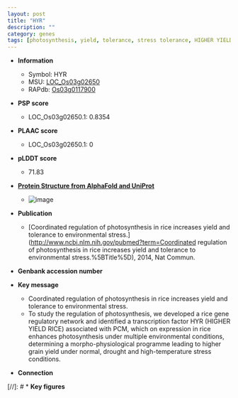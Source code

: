 ```yaml
---
layout: post
title: "HYR"
description: ""
category: genes
tags: [photosynthesis, yield, tolerance, stress tolerance, HIGHER YIELD RICE, transcription factor]
---
```


* **Information**  
    + Symbol: HYR  
    + MSU: [LOC_Os03g02650](http://rice.plantbiology.msu.edu/cgi-bin/ORF_infopage.cgi?orf=LOC_Os03g02650)  
    + RAPdb: [Os03g0117900](http://rapdb.dna.affrc.go.jp/viewer/gbrowse_details/irgsp1?name=Os03g0117900)  

* **PSP score**  
    + LOC_Os03g02650.1: 0.8354 

* **PLAAC score**  
    + LOC_Os03g02650.1: 0 

* **pLDDT score**
    + 71.83

* **[Protein Structure from AlphaFold and UniProt](https://www.uniprot.org/uniprotkb/Q10SM1/entry#structure)**
    + ![image](https://ricepsp.github.io/images/Q1/AF-Q10SM1-F1.png)

* **Publication**  
    + [Coordinated regulation of photosynthesis in rice increases yield and tolerance to environmental stress.](http://www.ncbi.nlm.nih.gov/pubmed?term=Coordinated regulation of photosynthesis in rice increases yield and tolerance to environmental stress.%5BTitle%5D), 2014, Nat Commun.

* **Genbank accession number**  

* **Key message**  
    + Coordinated regulation of photosynthesis in rice increases yield and tolerance to environmental stress.
    + To study the regulation of photosynthesis, we developed a rice gene regulatory network and identified a transcription factor HYR (HIGHER YIELD RICE) associated with PCM, which on expression in rice enhances photosynthesis under multiple environmental conditions, determining a morpho-physiological programme leading to higher grain yield under normal, drought and high-temperature stress conditions.

* **Connection**  

[//]: # * **Key figures**  


